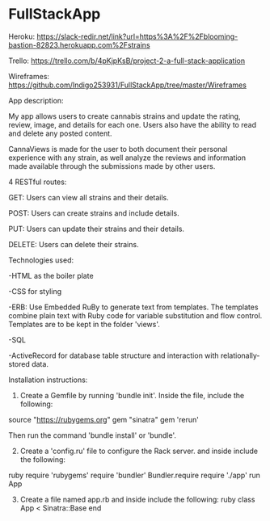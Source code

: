 # FullStackApp

Heroku: https://slack-redir.net/link?url=https%3A%2F%2Fblooming-bastion-82823.herokuapp.com%2Fstrains

Trello: https://trello.com/b/4pKjpKsB/project-2-a-full-stack-application

Wireframes: https://github.com/Indigo253931/FullStackApp/tree/master/Wireframes




App description: 

My app allows users to create cannabis strains and update the rating, review, image, and details for each one. 
Users also have the ability to read and delete any posted content. 

CannaViews is made for the user to both document their personal experience with any strain, as well analyze the reviews and information made available through the submissions made by other users. 



4 RESTful routes: 

GET:  Users can view all strains and their details.

POST: Users can  create strains and include details.

PUT: Users can update their strains and their details.

DELETE: Users can delete their strains.



Technologies used: 

-HTML as the boiler plate

-CSS for styling

-ERB: Use Embedded RuBy to generate text from templates. The templates combine plain text with Ruby code for variable substitution and flow control. Templates are to be kept in the folder 'views'.

-SQL

-ActiveRecord for database table structure and interaction with relationally-stored data.



Installation instructions:

1. Create a Gemfile by running 'bundle init'. 
Inside the file, include the following: 

source "https://rubygems.org"
gem "sinatra"
gem 'rerun'

Then run the command 'bundle install' or 'bundle'.


2. Create a 'config.ru' file to configure the Rack server. and inside include the following: 

ruby
require 'rubygems'
require 'bundler'
Bundler.require
require './app'
run App


3. Create a file named app.rb and inside include the following: 
ruby
class App < Sinatra::Base
end

